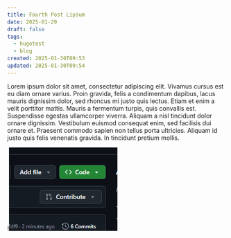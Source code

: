 ```yaml
---
title: Fourth Post Lipsum
date: 2025-01-29
draft: false
tags:
  - hugotest
  - blog
created: 2025-01-30T09:53
updated: 2025-01-30T09:54
---
```

Lorem ipsum dolor sit amet, consectetur adipiscing elit. Vivamus cursus est eu diam ornare varius. Proin gravida, felis a condimentum dapibus, lacus mauris dignissim dolor, sed rhoncus mi justo quis lectus. Etiam et enim a velit porttitor mattis. Mauris a fermentum turpis, quis convallis est. Suspendisse egestas ullamcorper viverra. Aliquam a nisl tincidunt dolor ornare dignissim. Vestibulum euismod consequat enim, sed facilisis dui ornare et. Praesent commodo sapien non tellus porta ultricies. Aliquam id justo quis felis venenatis gravida. In tincidunt pretium mollis.

!![Image Description](/images/Fourth%20Post.webp)